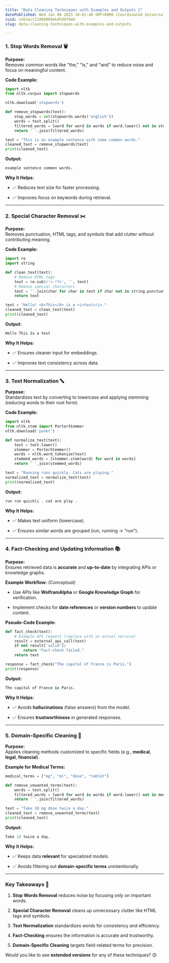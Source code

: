 ```yaml
---
title: "Data Cleaning Techniques with Examples and Outputs 🧹"
datePublished: Wed Jan 08 2025 10:01:48 GMT+0000 (Coordinated Universal Time)
cuid: cm5nqcr21000009mkdh99f6m0
slug: data-cleaning-techniques-with-examples-and-outputs

---
```


### **1\. Stop Words Removal 🗑️**

**Purpose:**  
Removes common words like "the," "is," and "and" to reduce noise and focus on meaningful content.

**Code Example:**

```python
import nltk
from nltk.corpus import stopwords

nltk.download('stopwords')

def remove_stopwords(text):
    stop_words = set(stopwords.words('english'))
    words = text.split()
    filtered_words = [word for word in words if word.lower() not in stop_words]
    return ' '.join(filtered_words)

text = "This is an example sentence with some common words."
cleaned_text = remove_stopwords(text)
print(cleaned_text)
```

**Output:**

```python
example sentence common words.
```

**Why It Helps:**

* ✅ Reduces text size for faster processing.
    
* ✅ Improves focus on keywords during retrieval.
    

---

### **2\. Special Character Removal ✂️**

**Purpose:**  
Removes punctuation, HTML tags, and symbols that add clutter without contributing meaning.

**Code Example:**

```python
import re
import string

def clean_text(text):
    # Remove HTML tags
    text = re.sub(r'<.*?>', '', text)
    # Remove special characters
    text = ''.join(char for char in text if char not in string.punctuation)
    return text

text = "Hello! <b>This</b> is a <i>test</i>."
cleaned_text = clean_text(text)
print(cleaned_text)
```

**Output:**

```python
Hello This is a test
```

**Why It Helps:**

* ✅ Ensures cleaner input for embeddings.
    
* ✅ Improves text consistency across data.
    

---

### **3\. Text Normalization 🔤**

**Purpose:**  
Standardizes text by converting to lowercase and applying stemming (reducing words to their root form).

**Code Example:**

```python
import nltk
from nltk.stem import PorterStemmer
nltk.download('punkt')

def normalize_text(text):
    text = text.lower()
    stemmer = PorterStemmer()
    words = nltk.word_tokenize(text)
    stemmed_words = [stemmer.stem(word) for word in words]
    return ' '.join(stemmed_words)

text = "Running runs quickly. Cats are playing."
normalized_text = normalize_text(text)
print(normalized_text)
```

**Output:**

```python
run run quickli . cat are play .
```

**Why It Helps:**

* ✅ Makes text uniform (lowercase).
    
* ✅ Ensures similar words are grouped (run, running → "run").
    

---

### **4\. Fact-Checking and Updating Information 📚**

**Purpose:**  
Ensures retrieved data is **accurate** and **up-to-date** by integrating APIs or knowledge graphs.

**Example Workflow:** *(Conceptual)*

* Use APIs like **WolframAlpha** or **Google Knowledge Graph** for verification.
    
* Implement checks for **date references** or **version numbers** to update content.
    

**Pseudo-Code Example:**

```python
def fact_check(text):
    # Example API request (replace with an actual service)
    result = external_api_call(text)  
    if not result['valid']:
        return "Fact-check failed."
    return text

response = fact_check("The capital of France is Paris.")
print(response)
```

**Output:**

```python
The capital of France is Paris.
```

**Why It Helps:**

* ✅ Avoids **hallucinations** (false answers) from the model.
    
* ✅ Ensures **trustworthiness** in generated responses.
    

---

### **5\. Domain-Specific Cleaning 🔬**

**Purpose:**  
Applies cleaning methods customized to specific fields (e.g., **medical**, **legal**, **financial**).

**Example for Medical Terms:**

```python
medical_terms = ["mg", "ml", "dose", "tablet"]

def remove_unwanted_terms(text):
    words = text.split()
    filtered_words = [word for word in words if word.lower() not in medical_terms]
    return ' '.join(filtered_words)

text = "Take 10 mg dose twice a day."
cleaned_text = remove_unwanted_terms(text)
print(cleaned_text)
```

**Output:**

```python
Take 10 twice a day.
```

**Why It Helps:**

* ✅ Keeps data **relevant** for specialized models.
    
* ✅ Avoids filtering out **domain-specific terms** unintentionally.
    

---

### **Key Takeaways 📝**

1. **Stop Words Removal** reduces noise by focusing only on important words.
    
2. **Special Character Removal** cleans up unnecessary clutter like HTML tags and symbols.
    
3. **Text Normalization** standardizes words for consistency and efficiency.
    
4. **Fact-Checking** ensures the information is accurate and trustworthy.
    
5. **Domain-Specific Cleaning** targets field-related terms for precision.
    

Would you like to see **extended versions** for any of these techniques? 😊